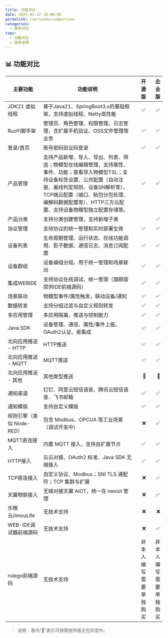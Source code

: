 ```yaml
---
title: 功能对比
date: 2025-01-27 10:00:00
permalink: /versions/comparison
categories:
  - 版本对比
tags:
  - 功能对比
  - 版本选择
---
```


## 📊 功能对比

| 主要功能 | 功能说明 | 开源版 | 企业版 |
|---|---|---:|---:|
| JDK21 虚拟线程 | 基于Java21、SpringBoot3.x的基础框架，支持虚拟线程、Netty高性能 | ✅ | ✅ |
| RuoYi脚手架 | 管理员、角色管理、权限管理、日志管理，含扩展手机验证、OSS文件管理等业务 | ✅ | ✅ |
| 登录/首页 | 账号密码验证码登录 | ✅ | ✅ |
| 产品管理 | 支持产品新增、导入、导出、列表、筛选；物模型在线编辑管理，支持属性、事件、功能；查看导入物模型TSL；支持设备标签设置、公共配置（自动注册、离线判定规则、设备SN解析等）、TCP端云配置（端口、粘包分包处理、编解码数据配置等）、HTTP三方云配置、支持设备物模型独立配置存储等。 | ✅ | ✅ |
| 产品分类 | 支持分类创建管理，支持新增子类 |  | ✅ |
| 协议管理 | 支持协议的统一管理和实时部署生效 | ✅ | ✅ |
| 设备列表 | 生命周期管理、运行状态、在线功能调用、影子数据、通信日志、消息订阅配置 | ✅ | ✅ |
| 设备群组 | 设备编组分组，用于统一管理和场景联动 | ✅ | ✅ |
| 集成WEBIDE | 支持协议在线调试、统一管理（旗舰版提供IDE前端源码） | ✅ | ✅ |
| 场景联动 | 物模型事件/属性触发，联动设备/通知 | ✅ | ✅ |
| 数据转发 | 支持分组过滤与自定义规则转发 | ✅ | ✅ |
| 多应用管理 | 多应用隔离，推送与控制能力 | ✅ | ✅ |
| Java SDK | 设备管理、通信、属性/事件上报、OAuth2认证、易集成 | ✅ | ✅ |
| 北向应用推送 - HTTP | HTTP推送 | ✅ | ✅ |
| 北向应用推送 - MQTT | MQTT推送 | ✅ | ✅ |
| 北向应用推送 - 其他 | 其他类型推送 | 🔄 | 🔄 |
| 通知渠道 | 钉钉、阿里云短信语音、腾讯云短信语音、飞书邮箱 | ✅ | ✅ |
| 通知模版 | 支持自定义模版 | ✅ | ✅ |
| 规则引擎（类似 Node-RED） | 包含 Modbus、OPCUA 等工业场景（调试开发中） | ❌ | ✅ |
| MQTT直连接入 | 内置 MQTT 接入，支持自扩展节点 | ✅ | ✅ |
| HTTP接入 | 云云对接、OAuth2 标准、Java SDK 无缝接入 | ✅ | ✅ |
| TCP直连接入 | 自定义协议、Modbus；SNI TLS 通配符；TCP 集群与扩展 | ❌ | ✅ |
| 天翼物联接入 | 无缝对接天翼 AIOT，统一在 nexiot 管理 | ❌ | ✅ |
| 乐橙云/ImouLife | 无技术支持 | ❌ | ❌ |
| WEB-IDE调试器前端源码 | 无技术支持 | ❌ | ✅ |
| rulego前端源码 | 无技术支持 | 非本人编写需要单独购买 | 非本人编写需要单独购买 |

> 说明：表内“🔄”表示可按需提供或正在灰度中。


